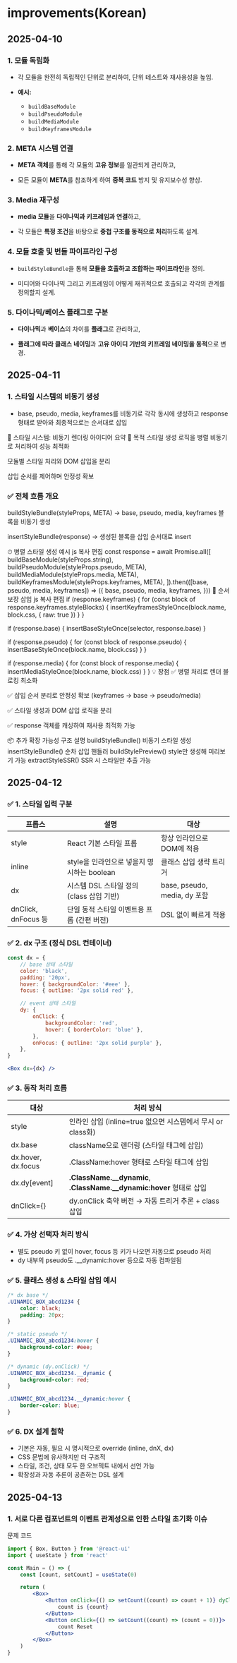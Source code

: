 # improvements(Korean)

## 2025-04-10

### 1. 모듈 독립화

-   각 모듈을 완전히 독립적인 단위로 분리하여, 단위 테스트와 재사용성을 높임.

-   **예시:**

    -   `buildBaseModule`
    -   `buildPseudoModule`
    -   `buildMediaModule`
    -   `buildKeyframesModule`

### 2. META 시스템 연결

-   **META 객체**를 통해 각 모듈의 **고유 정보**를 일관되게 관리하고,

-   모든 모듈이 **META**를 참조하게 하여 **중복 코드** 방지 및 유지보수성 향상.

### 3. Media 재구성

-   **media 모듈**을 **다이나믹과 키프레임과 연결**하고,

-   각 모듈은 **특정 조건**을 바탕으로 **중첩 구조를 동적으로 처리**하도록 설계.

### 4. 모듈 호출 및 번들 파이프라인 구성

-   `buildStyleBundle`을 통해 **모듈을 호출하고 조합하는 파이프라인**을 정의.

-   미디어와 다이나믹 그리고 키프레임이 어떻게 재귀적으로 호출되고 각각의 관계를 정의할지 설계.

### 5. 다이나믹/베이스 플래그로 구분

-   **다이나믹**과 **베이스**의 차이를 **플래그**로 관리하고,

-   **플래그에 따라 클래스 네이밍**과 **고유 아이디 기반의 키프레임 네이밍을 동적**으로 변경.

## 2025-04-11

### 1. 스타일 시스템의 비동기 생성

-   base, pseudo, media, keyframes를 비동기로 각각 동시에 생성하고 response형태로 받아와 최종적으로는 순서대로 삽입

🧠 스타일 시스템: 비동기 렌더링 아이디어 요약
🎯 목적
스타일 생성 로직을 병렬 비동기로 처리하여 성능 최적화

모듈별 스타일 처리와 DOM 삽입을 분리

삽입 순서를 제어하며 안정성 확보

### ✅ 전체 흐름 개요

buildStyleBundle(styleProps, META)
→ base, pseudo, media, keyframes 블록을 비동기 생성

insertStyleBundle(response)
→ 생성된 블록을 삽입 순서대로 insert

⏱ 병렬 스타일 생성 예시
js
복사
편집
const response = await Promise.all([
buildBaseModule(styleProps.string),
buildPseudoModule(styleProps.pseudo, META),
buildMediaModule(styleProps.media, META),
buildKeyframesModule(styleProps.keyframes, META),
]).then(([base, pseudo, media, keyframes]) => ({
base,
pseudo,
media,
keyframes,
}))
🧩 순서 보장 삽입
js
복사
편집
if (response.keyframes) {
for (const block of response.keyframes.styleBlocks) {
insertKeyframesStyleOnce(block.name, block.css, { raw: true })
}
}

if (response.base) {
insertBaseStyleOnce(selector, response.base)
}

if (response.pseudo) {
for (const block of response.pseudo) {
insertBaseStyleOnce(block.name, block.css)
}
}

if (response.media) {
for (const block of response.media) {
insertMediaStyleOnce(block.name, block.css)
}
}
💡 장점
✅ 병렬 처리로 렌더 블로킹 최소화

✅ 삽입 순서 분리로 안정성 확보 (keyframes → base → pseudo/media)

✅ 스타일 생성과 DOM 삽입 로직을 분리

✅ response 객체를 캐싱하여 재사용 최적화 가능

📦 추가 확장 가능성
구조 설명
buildStyleBundle() 비동기 스타일 생성
insertStyleBundle() 순차 삽입 핸들러
buildStylePreview() style만 생성해 미리보기 가능
extractStyleSSR() SSR 시 스타일만 추출 가능

## 2025-04-12

### ✅ 1. 스타일 입력 구분

| 프롭스              | 설명                                       | 대상                         |
| ------------------- | ------------------------------------------ | ---------------------------- |
| style               | React 기본 스타일 프롭                     | 항상 인라인으로 DOM에 적용   |
| inline              | style을 인라인으로 넣을지 명시하는 boolean | 클래스 삽입 생략 트리거      |
| dx                  | 시스템 DSL 스타일 정의 (class 삽입 기반)   | base, pseudo, media, dy 포함 |
| dnClick, dnFocus 등 | 단일 동적 스타일 이벤트용 프롭 (간편 버전) | DSL 없이 빠르게 적용         |

### ✅ 2. dx 구조 (정식 DSL 컨테이너)

```jsx
const dx = {
    // base 상태 스타일
    color: 'black',
    padding: '20px',
    hover: { backgroundColor: '#eee' },
    focus: { outline: '2px solid red' },

    // event 상태 스타일
    dy: {
        onClick: {
            backgroundColor: 'red',
            hover: { borderColor: 'blue' },
        },
        onFocus: { outline: '2px solid purple' },
    },
}

<Box dx={dx} />
```

### ✅ 3. 동작 처리 흐름

| 대상               | 처리 방식                                                                |
| ------------------ | ------------------------------------------------------------------------ |
| style              | 인라인 삽입 (inline=true 없으면 시스템에서 무시 or class화)              |
| dx.base            | className으로 렌더링 (스타일 태그에 삽입)                                |
| dx.hover, dx.focus | .ClassName:hover 형태로 스타일 태그에 삽입                               |
| dx.dy[event]       | **.ClassName.\_\_dynamic**, **.ClassName.\_\_dynamic:hover** 형태로 삽입 |
| dnClick={}         | dy.onClick 축약 버전 → 자동 트리거 추론 + class 삽입                     |

### ✅ 4. 가상 선택자 처리 방식

-   별도 pseudo 키 없이 hover, focus 등 키가 나오면 자동으로 pseudo 처리
-   dy 내부의 pseudo도 .\_\_dynamic:hover 등으로 자동 컴파일됨

### ✅ 5. 클래스 생성 & 스타일 삽입 예시

```css
/* dx base */
.UINAMIC_BOX_abcd1234 {
    color: black;
    padding: 20px;
}

/* static pseudo */
.UINAMIC_BOX_abcd1234:hover {
    background-color: #eee;
}

/* dynamic (dy.onClick) */
.UINAMIC_BOX_abcd1234.__dynamic {
    background-color: red;
}

.UINAMIC_BOX_abcd1234.__dynamic:hover {
    border-color: blue;
}
```

### ✅ 6. DX 설계 철학

-   기본은 자동, 필요 시 명시적으로 override (inline, dnX, dx)
-   CSS 문법에 유사하지만 더 구조적
-   스타일, 조건, 상태 모두 한 오브젝트 내에서 선언 가능
-   확장성과 자동 추론이 공존하는 DSL 설계

## 2025-04-13

### 1. 서로 다른 컴포넌트의 이벤트 관계성으로 인한 스타일 초기화 이슈

문제 코드

```jsx
import { Box, Button } from '@react-ui'
import { useState } from 'react'

const Main = () => {
    const [count, setCount] = useState(0)

    return (
        <Box>
            <Button onClick={() => setCount((count) => count + 1)} dyClick="font-size:2rem;" dyOrder={['onClick', 'onFocus']} dyState={{ onClick: 'count', onFocus: 'on' }}>
                count is {count}
            </Button>
            <Button onClick={() => setCount((count) => (count = 0))}>
                count Reset
            </Button>
        </Box>
    )
}
```
